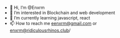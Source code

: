 - 👋 Hi, I’m @Enxrm
- 👀 I’m interested in Blockchain and web development
- 🌱 I’m currently learning javascript, react
- 📫 How to reach me eenxrm@gmail.com or enxrm@ridiculousrhinos.club/

<!---
Enxrm/Enxrm is a ✨ special ✨ repository because its `README.md` (this file) appears on your GitHub profile.
You can click the Preview link to take a look at your changes.
--->
